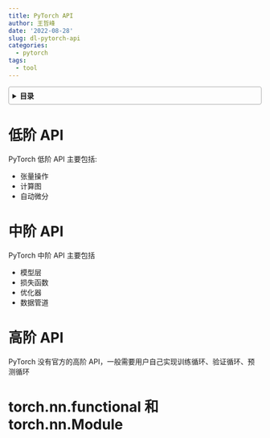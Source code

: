 ```yaml
---
title: PyTorch API
author: 王哲峰
date: '2022-08-28'
slug: dl-pytorch-api
categories:
  - pytorch
tags:
  - tool
---
```


<style>
details {
    border: 1px solid #aaa;
    border-radius: 4px;
    padding: .5em .5em 0;
}
summary {
    font-weight: bold;
    margin: -.5em -.5em 0;
    padding: .5em;
}
details[open] {
    padding: .5em;
}
details[open] summary {
    border-bottom: 1px solid #aaa;
    margin-bottom: .5em;
}
</style>

<details><summary>目录</summary><p>

- [低阶 API](#低阶-api)
- [中阶 API](#中阶-api)
- [高阶 API](#高阶-api)
- [torch.nn.functional 和 torch.nn.Module](#torchnnfunctional-和-torchnnmodule)
</p></details><p></p>

# 低阶 API

PyTorch 低阶 API 主要包括:

* 张量操作
* 计算图
* 自动微分


# 中阶 API

PyTorch 中阶 API 主要包括

* 模型层
* 损失函数
* 优化器
* 数据管道


# 高阶 API

PyTorch 没有官方的高阶 API，一般需要用户自己实现训练循环、验证循环、预测循环


# torch.nn.functional 和 torch.nn.Module

